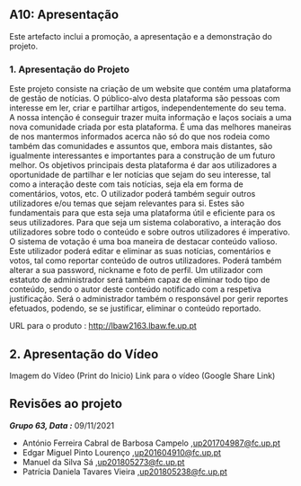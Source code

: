 ## **A10: Apresentação**

Este artefacto inclui a promoção, a apresentação e a demonstração do projeto.

### 1. Apresentação do Projeto 

Este projeto consiste na criação de um website que contém uma plataforma de gestão de notícias. O público-alvo desta plataforma são pessoas com interesse em ler, criar e partilhar artigos, independentemente do seu tema.
A nossa intenção é conseguir trazer muita informação e laços sociais a uma nova comunidade criada por esta plataforma. É uma das melhores maneiras de nos mantermos informados acerca não só do que nos rodeia como também das comunidades e assuntos que, embora mais distantes, são igualmente interessantes e importantes para a construção de um futuro melhor. 
Os objetivos principais desta plataforma é dar aos utilizadores a oportunidade de partilhar e ler notícias que sejam do seu interesse, tal como a interação deste com tais notícias, seja ela em forma de comentários, votos, etc. O utilizador poderá também seguir outros utilizadores e/ou temas que sejam relevantes para si. Estes são fundamentais para que esta seja uma plataforma útil e eficiente para os seus utilizadores. Para que seja um sistema colaborativo, a interação dos utilizadores sobre todo o conteúdo e sobre outros utilizadores é imperativo. O sistema de votação é uma boa maneira de destacar conteúdo valioso.
Este utilizador poderá editar e eliminar as suas notícias, comentários e votos, tal como reportar conteúdo de outros utilizadores. Poderá também alterar a sua password, nickname e foto de perfil.
Um utilizador com estatuto de administrador será também capaz de eliminar todo tipo de conteúdo, sendo o autor deste conteúdo notificado com a respetiva justificação. Será o administrador também o responsável por gerir reportes efetuados, podendo, se se justificar, eliminar o conteúdo reportado.

URL para o produto : <http://lbaw2163.lbaw.fe.up.pt>

## 2. Apresentação do Vídeo

Imagem do Vídeo (Print do Inicio)
Link para o vídeo (Google Share Link)

## Revisões ao projeto

**_Grupo 63, Data :_** 09/11/2021

* António Ferreira Cabral de Barbosa Campelo ,[up201704987@fc.up.pt](mailto:up201704987@fc.up.pt)
* Edgar Miguel Pinto Lourenço ,[up201604910@fc.up.pt](mailto:up201604910@fc.up.pt)
* Manuel da Silva Sá ,[up201805273@fc.up.pt](mailto:up201805273@fc.up.pt)
* Patrícia Daniela Tavares Vieira ,[up201805238@fc.up.pt](mailto:up201805238@fc.up.pt)
